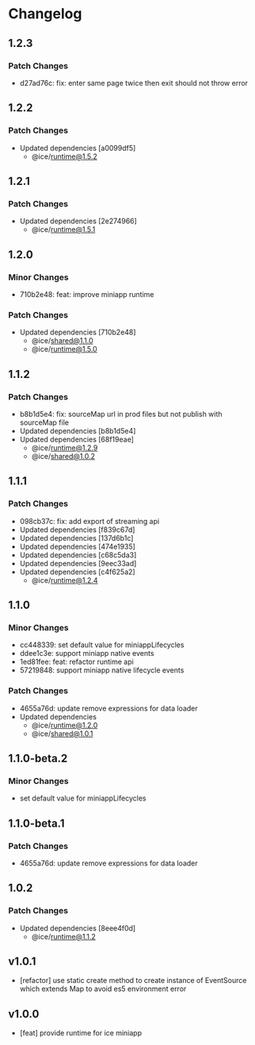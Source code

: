 # Changelog

## 1.2.3

### Patch Changes

- d27ad76c: fix: enter same page twice then exit should not throw error

## 1.2.2

### Patch Changes

- Updated dependencies [a0099df5]
  - @ice/runtime@1.5.2

## 1.2.1

### Patch Changes

- Updated dependencies [2e274966]
  - @ice/runtime@1.5.1

## 1.2.0

### Minor Changes

- 710b2e48: feat: improve miniapp runtime

### Patch Changes

- Updated dependencies [710b2e48]
  - @ice/shared@1.1.0
  - @ice/runtime@1.5.0

## 1.1.2

### Patch Changes

- b8b1d5e4: fix: sourceMap url in prod files but not publish with sourceMap file
- Updated dependencies [b8b1d5e4]
- Updated dependencies [68f19eae]
  - @ice/runtime@1.2.9
  - @ice/shared@1.0.2

## 1.1.1

### Patch Changes

- 098cb37c: fix: add export of streaming api
- Updated dependencies [f839c67d]
- Updated dependencies [137d6b1c]
- Updated dependencies [474e1935]
- Updated dependencies [c68c5da3]
- Updated dependencies [9eec33ad]
- Updated dependencies [c4f625a2]
  - @ice/runtime@1.2.4

## 1.1.0

### Minor Changes

- cc448339: set default value for miniappLifecycles
- ddee1c3e: support miniapp native events
- 1ed81fee: feat: refactor runtime api
- 57219848: support miniapp native lifecycle events

### Patch Changes

- 4655a76d: update remove expressions for data loader
- Updated dependencies
  - @ice/runtime@1.2.0
  - @ice/shared@1.0.1

## 1.1.0-beta.2

### Minor Changes

- set default value for miniappLifecycles

## 1.1.0-beta.1

### Patch Changes

- 4655a76d: update remove expressions for data loader

## 1.0.2

### Patch Changes

- Updated dependencies [8eee4f0d]
  - @ice/runtime@1.1.2

## v1.0.1

- [refactor] use static create method to create instance of EventSource which extends Map to avoid es5 environment error

## v1.0.0

- [feat] provide runtime for ice miniapp
